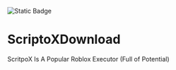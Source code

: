 ![Static Badge](https://img.shields.io/badge/Downloads-0-orange)

# ScriptoXDownload
ScritpoX Is A Popular Roblox Executor
(Full of Potential)
